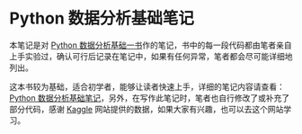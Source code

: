 # Python 数据分析基础笔记

本笔记是对 [Python 数据分析基础一书](https://www.ituring.com.cn/book/1912)作的笔记，书中的每一段代码都由笔者亲自上手实验过，确认可行后记录在笔记中，如果有任何异常，笔者都会尽可能详细地列出。

这本书较为基础，适合初学者，能够让读者快速上手，详细的笔记内容请查看：[Python 数据分析基础笔记](https://github.com/wyqdgggfk/Python-Data-Analyze/blob/master/Python%20数据分析基础读书笔记.md)，另外，在写作此笔记时，笔者也自行修改了或补充了部分代码，感谢 [Kaggle](https://www.kaggle.com) 网站提供的数据，如果大家有兴趣，也可以去这个网站学习。

